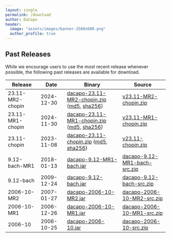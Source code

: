 ```yaml
---
layout: single
permalink: /download
author: DaCapo
header:
  image: "assets/images/banner-2560x600.png"
  author_profile: true
---
```


## Past Releases

While we encourage users to use the most recent release whenever possible, the following past releases are available for download.

| Release | Date | Binary | Source |
|---|---|---|---|
| 23.11-MR2-chopin | 2024-12-30 | [dacapo-23.11-MR2-chopin.zip](https://download.dacapobench.org/chopin/dacapo-23.11-MR2-chopin.zip) ([md5](https://github.com/dacapobench/dacapobench/releases/download/v23.11-MR2-chopin/dacapo-23.11-MR2-chopin.zip.md5sum), [sha256](https://github.com/dacapobench/dacapobench/releases/download/v23.11-chopin/dacapo-23.11-MR2-chopin.zip.sha256sum)) | [v23.11-MR2-chopin.zip](https://github.com/dacapobench/dacapobench/archive/refs/tags/v23.11-MR2-chopin.zip) |
| 23.11-MR1-chopin | 2024-11-30 | [dacapo-23.11-MR1-chopin.zip](https://download.dacapobench.org/chopin/dacapo-23.11-MR1-chopin.zip) ([md5](https://github.com/dacapobench/dacapobench/releases/download/v23.11-MR1-chopin/dacapo-23.11-MR1-chopin.zip.md5sum), [sha256](https://github.com/dacapobench/dacapobench/releases/download/v23.11-chopin/dacapo-23.11-MR1-chopin.zip.sha256sum)) | [v23.11-MR1-chopin.zip](https://github.com/dacapobench/dacapobench/archive/refs/tags/v23.11-MR1-chopin.zip) |
| 23.11-chopin | 2023-11-08 | [dacapo-23.11-chopin.zip](https://download.dacapobench.org/chopin/dacapo-23.11-chopin.zip) ([md5](https://github.com/dacapobench/dacapobench/releases/download/v23.11-chopin/dacapo-23.11-chopin.zip.md5sum), [sha256](https://github.com/dacapobench/dacapobench/releases/download/v23.11-chopin/dacapo-23.11-chopin.zip.sha256sum)) | [v23.11-chopin.zip](https://github.com/dacapobench/dacapobench/archive/refs/tags/v23.11-chopin.zip) |
| 9.12-bach-MR1 | 2018-01-13 | [dacapo-9.12-MR1-bach.jar](https://download.dacapobench.org/bach/dacapo-9.12-MR1-bach.jar) | [dacapo-9.12-MR1-bach-src.zip](https://download.dacapobench.org/bach/dacapo-9.12-MR1-bach-src.zip)
| 9.12-bach | 2009-12-24 | [dacapo-9.12-bach.jar](https://download.dacapobench.org/bach/dacapo-9.12-bach.jar) | [dacapo-9.12-bach-src.zip](https://download.dacapobench.org/bach/dacapo-9.12-bach-src.zip)
| 2006-10-MR2 | 2007-01-27 | [dacapo-2006-10-MR2.jar](https://download.dacapobench.org/2006-10/dacapo-2006-10-MR2.jar) | [dacapo-2006-10-MR2-src.zip](https://download.dacapobench.org/2006-10/dacapo-2006-10-MR2-src.zip)
| 2006-10-MR1 | 2006-12-26 | [dacapo-2006-10-MR1.jar](https://download.dacapobench.org/2006-10/dacapo-2006-10-MR2.jar) | [dacapo-2006-10-MR1-src.zip](https://download.dacapobench.org/2006-10/dacapo-2006-10-MR1-src.zip)
| 2006-10 | 2006-10-25 | [dacapo-2006-10.jar](https://download.dacapobench.org/2006-10/dacapo-2006-10.jar) | [dacapo-2006-10-src.zip](https://download.dacapobench.org/2006-10/dacapo-2006-10-src.zip)

